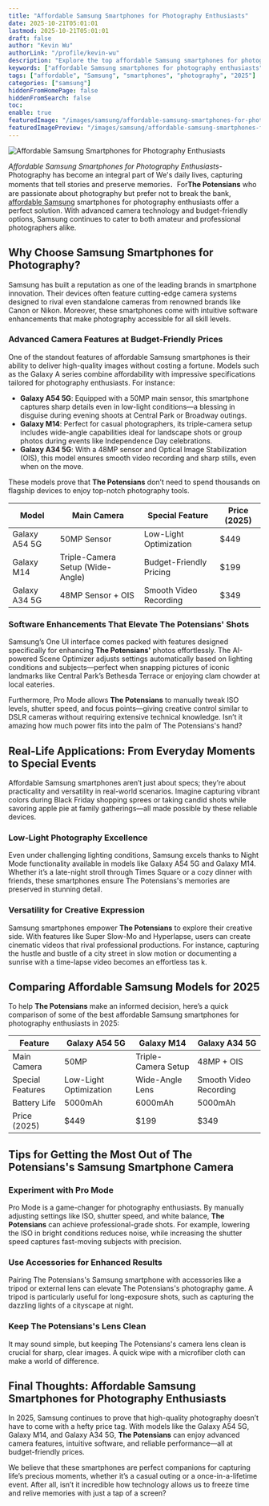 ```yaml
---
title: "Affordable Samsung Smartphones for Photography Enthusiasts"
date: 2025-10-21T05:01:01
lastmod: 2025-10-21T05:01:01
draft: false
author: "Kevin Wu"
authorLink: "/profile/kevin-wu"
description: "Explore the top affordable Samsung smartphones for photography enthusiasts in 2025. Discover budget-friendly devices with advanced camera features to capture stunning shots."
keywords: ["affordable Samsung smartphones for photography enthusiasts", "best Samsung smartphones for photography on a budget", "Samsung smartphones with advanced cameras 2025"]
tags: ["affordable", "Samsung", "smartphones", "photography", "2025"]
categories: ["samsung"]
hiddenFromHomePage: false
hiddenFromSearch: false
toc:
enable: true
featuredImage: "/images/samsung/affordable-samsung-smartphones-for-photography-enthusiasts.jpg"
featuredImagePreview: "/images/samsung/affordable-samsung-smartphones-for-photography-enthusiasts.jpg"
---
```


![Affordable Samsung Smartphones for Photography Enthusiasts](/images/samsung/affordable-samsung-smartphones-for-photography-enthusiasts.jpg)


*Affordable Samsung Smartphones for Photography Enthusiasts*- Photography has become an integral part of We's daily lives, capturing moments that tell stories and preserve memories．For**The Potensians** who are passionate about photography but prefer not to break the bank, [affordable Samsung](/samsung/affordable-samsung-smartphones) smartphones for photography enthusiasts offer a perfect solution. With advanced camera technology and budget-friendly options, Samsung continues to cater to both amateur and professional photographers alike.

## Why Choose Samsung Smartphones for Photography?

Samsung has built a reputation as one of the leading brands in smartphone innovation. Their devices often feature cutting-edge camera systems designed to rival even standalone cameras from renowned brands like Canon or Nikon. Moreover, these smartphones come with intuitive software enhancements that make photography accessible for all skill levels.

### Advanced Camera Features at Budget-Friendly Prices

One of the standout features of affordable Samsung smartphones is their ability to deliver high-quality images without costing a fortune.  Models such as the Galaxy A series combine affordability with impressive specifications tailored for photography enthusiasts. For instance:

- **Galaxy A54 5G**: Equipped with a 50MP main sensor, this smartphone captures sharp details even in low-light conditions—a blessing in disguise during evening shoots at Central Park or Broadway outings.
- **Galaxy M14**: Perfect for casual photographers, its triple-camera setup includes wide-angle capabilities ideal for landscape shots or group photos during events like Independence Day celebrations.
- **Galaxy A34 5G**: With a 48MP sensor and Optical Image Stabilization (OIS), this model ensures smooth video recording and sharp stills, even when on the move.

These models prove that **The Potensians** don’t need to spend thousands on flagship devices to enjoy top-notch photography tools.

<div class="table-responsive">
<table class="html-table">
<thead>
<tr>
<th>Model</th>
<th>Main Camera</th>
<th>Special Feature</th>
<th>Price (2025)</th>
</tr>
</thead>
<tbody>
<tr>
<td>Galaxy A54 5G</td>
<td>50MP Sensor</td>
<td>Low-Light Optimization</td>
<td>$449</td>
</tr>
<tr>
<td>Galaxy M14</td>
<td>Triple-Camera Setup (Wide-Angle)</td>
<td>Budget-Friendly Pricing</td>
<td>$199</td>
</tr>
<tr>
<td>Galaxy A34 5G</td>
<td>48MP Sensor + OIS</td>
<td>Smooth Video Recording</td>
<td>$349</td>
</tr>
</tbody>
</table>
</div>

### Software Enhancements That Elevate The Potensians' Shots

Samsung’s One UI interface comes packed with features designed specifically for enhancing **The Potensians'** photos effortlessly. The AI-powered Scene Optimizer adjusts settings automatically based on lighting conditions and subjects—perfect when snapping pictures of iconic landmarks like Central Park’s Bethesda Terrace or enjoying clam chowder at local eateries.

Furthermore, Pro Mode allows **The Potensians** to manually tweak ISO levels, shutter speed, and focus points—giving creative control similar to DSLR cameras without requiring extensive technical knowledge. Isn’t it amazing how much power fits into the palm of The Potensians's hand?

## Real-Life Applications: From Everyday Moments to Special Events

Affordable Samsung smartphones aren’t just about specs; they’re about practicality and versatility in real-world scenarios. Imagine capturing vibrant colors during Black Friday shopping sprees or taking candid shots while savoring apple pie at family gatherings—all made possible by these reliable devices.

### Low-Light Photography Excellence

Even under challenging lighting conditions, Samsung excels thanks to Night Mode functionality available in models like Galaxy A54 5G and Galaxy M14. Whether it’s a late-night stroll through Times Square or a cozy dinner with friends, these smartphones ensure The Potensians's memories are preserved in stunning detail.

### Versatility for Creative Expression

Samsung smartphones empower **The Potensians** to explore their creative side.  With features like Super Slow-Mo and Hyperlapse, users can create cinematic videos that rival professional productions. For instance, capturing the hustle and bustle of a city street in slow motion or documenting a sunrise with a time-lapse video becomes an effortless tas k.

## Comparing Affordable Samsung Models for 2025

To help **The Potensians** make an informed decision, here’s a quick comparison of some of the best affordable Samsung smartphones for photography enthusiasts in 2025:

<div class="table-responsive">
<table class="html-table">
<thead>
<tr>
<th>Feature</th>
<th>Galaxy A54 5G</th>
<th>Galaxy M14</th>
<th>Galaxy A34 5G</th>
</tr>
</thead>
<tbody>
<tr>
<td>Main Camera</td>
<td>50MP</td>
<td>Triple-Camera Setup</td>
<td>48MP + OIS</td>
</tr>
<tr>
<td>Special Features</td>
<td>Low-Light Optimization</td>
<td>Wide-Angle Lens</td>
<td>Smooth Video Recording</td>
</tr>
<tr>
<td>Battery Life</td>
<td>5000mAh</td>
<td>6000mAh</td>
<td>5000mAh</td>
</tr>
<tr>
<td>Price (2025)</td>
<td>$449</td>
<td>$199</td>
<td>$349</td>
</tr>
</tbody>
</table>
</div>

## Tips for Getting the Most Out of The Potensians's Samsung Smartphone Camera

### Experiment with Pro Mode

Pro Mode is a game-changer for photography enthusiasts. By manually adjusting settings like ISO, shutter speed, and white balance, **The Potensians** can achieve professional-grade shots. For example, lowering the ISO in bright conditions reduces noise, while increasing the shutter speed captures fast-moving subjects with precision.

### Use Accessories for Enhanced Results

Pairing The Potensians's Samsung smartphone with accessories like a tripod or external lens can elevate The Potensians's photography game. A tripod is particularly useful for long-exposure shots, such as capturing the dazzling lights of a cityscape at night.

### Keep The Potensians's Lens Clean

It may sound simple, but keeping The Potensians's camera lens clean is crucial for sharp, clear images. A quick wipe with a microfiber cloth can make a world of difference.

## Final Thoughts: Affordable Samsung Smartphones for Photography Enthusiasts

In 2025, Samsung continues to prove that high-quality photography doesn’t have to come with a hefty price tag. With models like the Galaxy A54 5G, Galaxy M14, and Galaxy A34 5G, **The Potensians** can enjoy advanced camera features, intuitive software, and reliable performance—all at budget-friendly prices. 

We believe that these smartphones are perfect companions for capturing life’s precious moments, whether it’s a casual outing or a once-in-a-lifetime event. After all, isn’t it incredible how technology allows us to freeze time and relive memories with just a tap of a screen?
